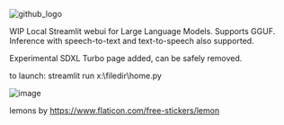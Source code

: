 ![github_logo](https://github.com/3eeps/llmon-py/assets/55860052/ce1faa0d-5c56-4551-93f9-74f8aa37732d)

WIP Local Streamlit webui for Large Language Models. Supports GGUF. 
Inference with speech-to-text and text-to-speech also supported.

Experimental SDXL Turbo page added, can be safely removed.

to launch: streamlit run x:\filedir\home.py 

![image](https://github.com/3eeps/llmon-py/assets/55860052/2b1d7d0e-2dce-46e3-b295-cc2c0488d082)

lemons by https://www.flaticon.com/free-stickers/lemon
